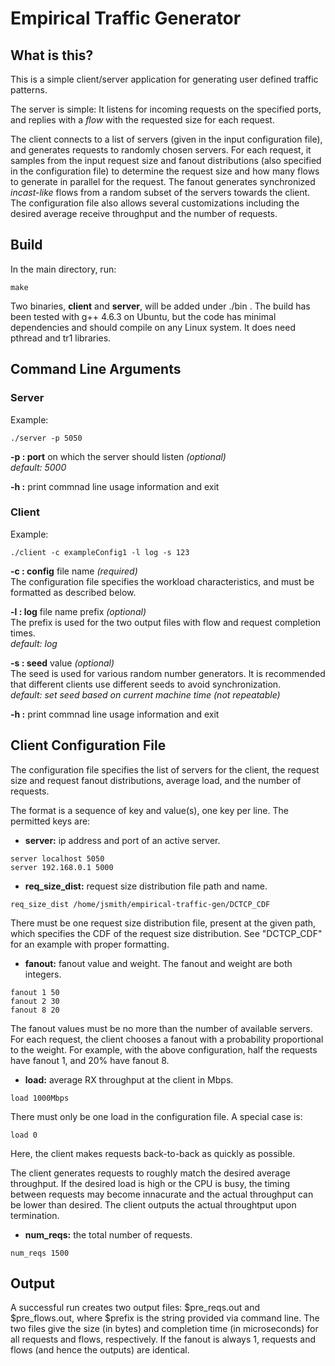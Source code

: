 # Empirical Traffic Generator
## What is this?

This is a simple client/server application for generating user defined 
traffic patterns.

The server is simple: It listens for incoming requests on the specified 
ports, and replies with a *flow* with the requested size for each request.

The client connects to a list of servers (given in the input configuration 
file), and generates requests to randomly chosen servers. For each request, 
it samples from the input request size and fanout distributions (also specified 
in the configuration file) to determine the request size and how many flows 
to generate in parallel for the request. The fanout generates synchronized 
*incast-like* flows from a random subset of the servers towards the client.
The configuration file also allows several customizations including the 
desired average receive throughput and the number of requests.

## Build

In the main directory, run:

```
make 
```

Two binaries, **client** and **server**, will be added under ./bin . The build
has been tested with g++ 4.6.3 on Ubuntu, but the code has minimal dependencies 
and should compile on any Linux system. It does need pthread and tr1 libraries.

## Command Line Arguments

### Server
Example: 
```
./server -p 5050
```
   **-p : port** on which the server should listen *(optional)*<br>
          *default: 5000*

   **-h :** print commnad line usage information and exit

### Client
Example: 
```
./client -c exampleConfig1 -l log -s 123
```
   **-c : config** file name *(required)*<br>
          The configuration file specifies the workload characteristics, and 
          must be formatted as described below.

   **-l : log** file name prefix *(optional)*<br>
          The prefix is used for the two output files with flow and request
          completion times.<br>
          *default: log*

   **-s : seed** value *(optional)*<br>
          The seed is used for various random number generators. It is 
          recommended that different clients use different seeds to avoid 
          synchronization.<br> 
          *default: set seed based on current machine time (not repeatable)*

   **-h :** print commnad line usage information and exit

## Client Configuration File

The configuration file specifies the list of servers for the client, the 
request size and request fanout distributions, average load, and the number 
of requests.

The format is a sequence of key and value(s), one key per line. The permitted
keys are:

* **server:** ip address and port of an active server.
```
server localhost 5050
server 192.168.0.1 5000
```

* **req_size_dist:** request size distribution file path and name.
```
req_size_dist /home/jsmith/empirical-traffic-gen/DCTCP_CDF
```

There must be one request size distribution file, present at the given path, 
which specifies the CDF of the request size distribution. See "DCTCP_CDF" 
for an example with proper formatting.

* **fanout:** fanout value and weight. The fanout and weight are both 
integers.
```
fanout 1 50
fanout 2 30
fanout 8 20
```

The fanout values must be no more than the number of available servers. For 
each request, the client chooses a fanout with a probability proportional to 
the weight. For example, with the above configuration, half the requests have
fanout 1, and 20% have fanout 8.

* **load:** average RX throughput at the client in Mbps.
```
load 1000Mbps
```

There must only be one load in the configuration file. A special case is:
```
load 0
```
Here, the client makes requests back-to-back as quickly as possible.

The client generates requests to roughly match the desired average throughput. 
If the desired load is high or the CPU is busy, the timing between requests may 
become innacurate and the actual throughput can be lower than desired. The client
outputs the actual throughtput upon termination.

* **num_reqs:** the total number of requests.
```
num_reqs 1500
```


## Output

A successful run creates two output files: $pre_reqs.out and $pre_flows.out, 
where $prefix is the string provided via command line. The two files give 
the size (in bytes) and completion time (in microseconds) for all requests and 
flows, respectively. If the fanout is always 1, requests and flows (and hence 
the outputs) are identical.